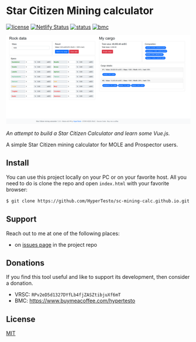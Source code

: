 # Star Citizen Mining calculator
[![license](https://img.shields.io/badge/license-MIT-informational)](LICENSE.md)
[![Netlify Status](https://api.netlify.com/api/v1/badges/461dcbb4-834d-4a19-858d-5351b18361b8/deploy-status)](https://app.netlify.com/sites/practical-kilby-285485/deploys)
[![status](https://img.shields.io/website?down_color=red&down_message=offline&up_color=green&up_message=online&url=https%3A%2F%2Fsc-mining.app)](#)
[![bmc](https://img.shields.io/badge/buy%20me%20a%20coffee-donate-yellow.svg)](https://www.buymeacoffee.com/hypertesto)

![Screenshot](screenshot.png)

_An attempt to build a Star Citizen Calculator and learn some Vue.js._

A simple Star Citizen mining calculator for MOLE and Prospector users.

## Install
You can use this project locally on your PC or on your favorite host. All you
need to do is clone the repo and open ```index.html``` with your favorite browser:

```bash
$ git clone https://github.com/HyperTesto/sc-mining-calc.github.io.git
```

## Support
Reach out to me at one of the following places:

* on [issues page](https://github.com/HyperTesto/sc-mining-calc.github.io/issues) in the project repo

## Donations
If you find this tool useful and like to support its  development, then consider a donation.

* VRSC: `RPv2eD5d1327DYfLb4fjZASZtibjuXf6mT`
* BMC: https://www.buymeacoffee.com/hypertesto


## License
[MIT](LICENSE.md)
